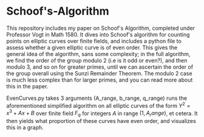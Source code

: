 # Schoof's-Algorithm
This repository includes my paper on Schoof's Algorithm, completed under Professor Vogt in Math 1580. It dives into Schoof's algorithm for counting points on elliptic curves over finite fields, and includes a python file to assess whether a given elliptic curve is of even order. This gives the general idea of the algorithm, sans some complexity; in the full algorithm, we find the order of the group modulo 2 (i.e is it odd or even?), and then modulo 3, and so on for greater primes, until we can ascertain the order of the group overall using the Sunzi Remainder Theorem. The modulo 2 case is much less complex than for larger primes, and you can read more about this in the paper. 

EvenCurves.py takes 3 arguments (A_range, b_range, q_range) runs the aforementioned simplified algorithm on all elliptic curves of the form $Y^2=x^3+Ax+B$ over finite field $F_q$ for integers $A$ in range $(1, A_range)$, et cetera. It then yields what proportion of these curves have even order, and visualizes this in a graph.

